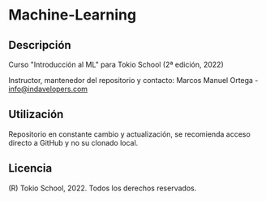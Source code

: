 # Machine-Learning

## Descripción
Curso "Introducción al ML" para Tokio School (2ª edición, 2022)

Instructor, mantenedor del repositorio y contacto: Marcos Manuel Ortega - info@indavelopers.com

## Utilización
Repositorio en constante cambio y actualización, se recomienda acceso directo a GitHub y no su clonado local.

## Licencia
(R) Tokio School, 2022. Todos los derechos reservados.
